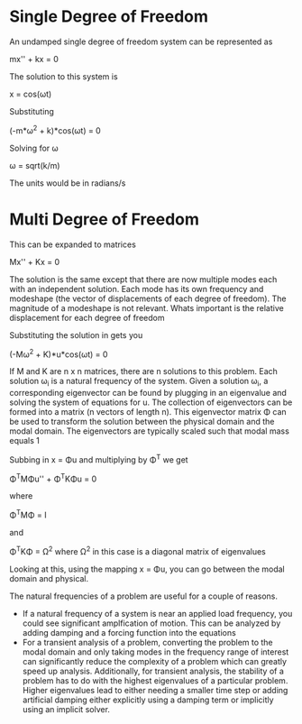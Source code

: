 # Single Degree of Freedom

An undamped single degree of freedom system can be represented as 

mx'' + kx = 0

The solution to this system is

x = cos(&omega;t)

Substituting

(-m*&omega;<sup>2</sup> + k)*cos(&omega;t) = 0

Solving for &omega;

&omega; = sqrt(k/m)

The units would be in radians/s

# Multi Degree of Freedom

This can be expanded to matrices

Mx'' + Kx = 0

The solution is the same except that there are now multiple modes each
with an independent solution. Each mode has its own frequency and 
modeshape (the vector of displacements of each degree of freedom). The 
magnitude of a modeshape is not relevant. Whats important is the relative
displacement for each degree of freedom

Substituting the solution in gets you 

(-M&omega;<sup>2</sup> + K)\*u\*cos(&omega;t) = 0

If M and K are n x n matrices, there are n solutions to this problem. Each solution
&omega;<sub>i</sub> is a natural frequency of the system. Given a solution &omega;<sub>i</sub>, a corresponding eigenvector can be found by plugging in an eigenvalue and solving the system of equations for u. The collection of eigenvectors can be formed into a matrix (n vectors of length n). This eigenvector matrix &Phi; can be used to transform the solution between the physical domain and the modal domain. The eigenvectors are typically scaled such that modal mass equals 1

Subbing in x = &Phi;u and multiplying by &Phi;<sup>T</sup> we get

&Phi;<sup>T</sup>M&Phi;u'' + &Phi;<sup>T</sup>K&Phi;u  = 0

where 

&Phi;<sup>T</sup>M&Phi; = I

and

&Phi;<sup>T</sup>K&Phi; = &Omega;<sup>2</sup> where &Omega;<sup>2</sup> in this case is a diagonal matrix of eigenvalues

Looking at this, using the mapping x = &Phi;u, you can go between the modal domain and physical. 

The natural frequencies of a problem are useful for a couple of reasons. 

- If a natural frequency of a system is near an applied load frequency, you could see significant amplfication of motion. This can be analyzed by adding damping and a forcing function into the equations
- For a transient analysis of a problem, converting the problem to the modal domain and only taking modes in the frequency range of interest can significantly reduce the complexity of a problem which can greatly speed up analysis. Additionally, for transient analysis, the stability of a problem has to do with the highest eigenvalues of a particular problem. Higher eigenvalues lead to either needing a smaller time step or adding artificial damping either explicitly using a damping term or implicitly using an implicit solver.
